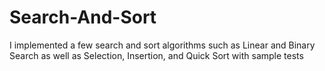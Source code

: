 # Search-And-Sort
I implemented a few search and sort algorithms such as Linear and Binary Search as well as Selection, Insertion, and Quick Sort with sample tests
